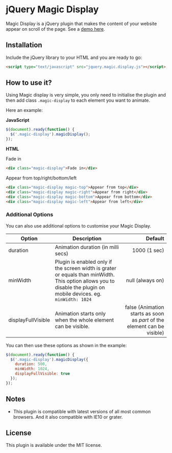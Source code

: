 # jQuery Magic Display

Magic Display is a jQuery plugin that makes the content of your website appear on scroll of the page. See a [demo here](https://stezante7.github.io/magicdisplay/).

## Installation

Include the jQuery library to your HTML and you are ready to go:

```HTML
<script type="text/javascript" src="jquery.magic.display.js"></script>
```

## How to use it?

Using Magic display is very simple, you only need to initialise the plugin and then add class `.magic-display` to each element you want to animate.

Here an example:

**JavaScript**

```JavaScript
$(document).ready(function() {
  $('.magic-display').magicDisplay();
});
```

**HTML**

Fade in

```HTML
<div class="magic-display">Fade in</div>
```

Appear from top/right/bottom/left

```HTML
<div class="magic-display magic-top">Appear from top</div>
<div class="magic-display magic-right">Appear from right</div>
<div class="magic-display magic-bottom">Appear from bottom</div>
<div class="magic-display magic-left">Appear from left</div>
```

### Additional Options

You can also use additional options to customise your Magic Display.

| Option             | Description                                                                                                                                                        |                                                                  Default |
| ------------------ | ------------------------------------------------------------------------------------------------------------------------------------------------------------------ | -----------------------------------------------------------------------: |
| duration           | Animation duration (in milli secs)                                                                                                                                 |                                                             1000 (1 sec) |
| minWidth           | Plugin is enabled only if the screen width is grater or equals than minWidth. This option allows you to disable the plugin on mobile devices. eg. `minWidth: 1024` |                                                         null (always on) |
| displayFullVisible | Animation starts only when the whole element can be visible.                                                                                                       | false (Animation starts as soon as _part_ of the element can be visible) |

You can then use these options as shown in the example:

```JavaScript
$(document).ready(function() {
  $('.magic-display').magicDisplay({
    duration: 500,
    minWidth: 1024,
    displayFullVisible: true
  });
});
```

## Notes

- This plugin is compatible with latest versions of all most common browsers. And it also compatible with IE10 or grater.

## License

This plugin is available under the MIT license.

